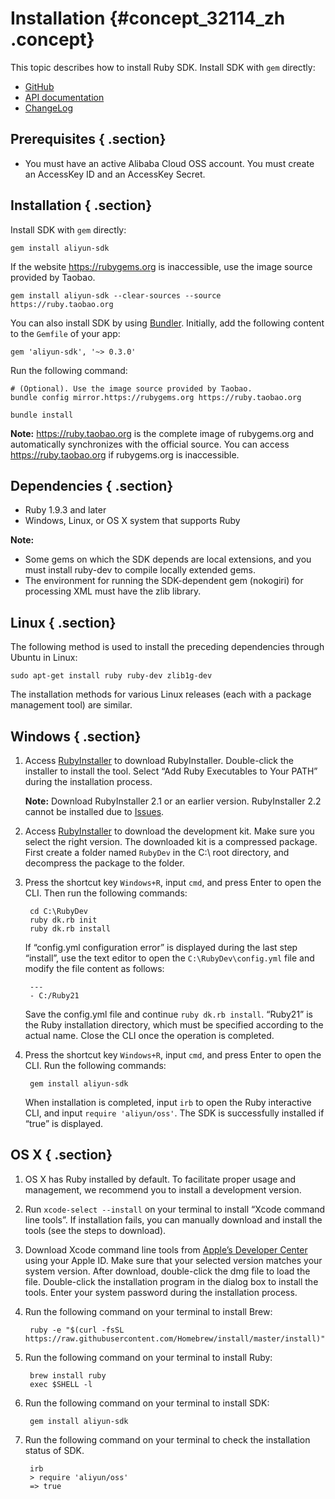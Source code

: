 # Installation {#concept_32114_zh .concept}

This topic describes how to install Ruby SDK. Install SDK with `gem` directly:

-   [GitHub](https://github.com/aliyun/aliyun-oss-ruby-sdk)
-   [API documentation](http://www.rubydoc.info/gems/aliyun-sdk/)
-   [ChangeLog](https://github.com/aliyun/aliyun-oss-ruby-sdk/blob/master/CHANGELOG.md)

## Prerequisites { .section}

-   You must have an active Alibaba Cloud OSS account. You must create an AccessKey ID and an AccessKey Secret.

## Installation { .section}

Install SDK with `gem` directly:

```
gem install aliyun-sdk

```

If the website https://rubygems.org is inaccessible, use the image source provided by Taobao.

```
gem install aliyun-sdk --clear-sources --source https://ruby.taobao.org

```

You can also install SDK by using [Bundler](http://bundler.io). Initially, add the following content to the `Gemfile` of your app:

```
gem 'aliyun-sdk', '~> 0.3.0'

```

Run the following command:

```
# (Optional). Use the image source provided by Taobao.
bundle config mirror.https://rubygems.org https://ruby.taobao.org

bundle install

```

**Note:** https://ruby.taobao.org is the complete image of rubygems.org and automatically synchronizes with the official source. You can access https://ruby.taobao.org if rubygems.org is inaccessible.

## Dependencies { .section}

-   Ruby 1.9.3 and later
-   Windows, Linux, or OS X system that supports Ruby

**Note:** 

-   Some gems on which the SDK depends are local extensions, and you must install ruby-dev to compile locally extended gems.
-   The environment for running the SDK-dependent gem \(nokogiri\) for processing XML must have the zlib library.

## Linux { .section}

The following method is used to install the preceding dependencies through Ubuntu in Linux:

```
sudo apt-get install ruby ruby-dev zlib1g-dev

```

The installation methods for various Linux releases \(each with a package management tool\) are similar.

## Windows { .section}

1.  Access [RubyInstaller](http://rubyinstaller.org/downloads/) to download RubyInstaller. Double-click the installer to install the tool. Select “Add Ruby Executables to Your PATH” during the installation process.

    **Note:** Download RubyInstaller 2.1 or an earlier version. RubyInstaller 2.2 cannot be installed due to [Issues](https://github.com/sparklemotion/nokogiri/issues/1256).

2.  Access [RubyInstaller](http://rubyinstaller.org/downloads/) to download the development kit. Make sure you select the right version. The downloaded kit is a compressed package. First create a folder named `RubyDev` in the C:\\ root directory, and decompress the package to the folder.
3.  Press the shortcut key `Windows+R`, input `cmd`, and press Enter to open the CLI. Then run the following commands:

    ```
     cd C:\RubyDev
     ruby dk.rb init
     ruby dk.rb install
    
    ```

    If “config.yml configuration error” is displayed during the last step “install”, use the text editor to open the `C:\RubyDev\config.yml` file and modify the file content as follows:

    ```
     ---
     - C:/Ruby21
    
    ```

    Save the config.yml file and continue `ruby dk.rb install`. “Ruby21” is the Ruby installation directory, which must be specified according to the actual name. Close the CLI once the operation is completed.

4.  Press the shortcut key `Windows+R`, input `cmd`, and press Enter to open the CLI. Run the following commands:

    ```
     gem install aliyun-sdk
    
    ```

    When installation is completed, input `irb` to open the Ruby interactive CLI, and input `require 'aliyun/oss'`. The SDK is successfully installed if “true” is displayed.


## OS X { .section}

1.  OS X has Ruby installed by default. To facilitate proper usage and management, we recommend you to install a development version.
2.  Run `xcode-select --install` on your terminal to install “Xcode command line tools”. If installation fails, you can manually download and install the tools \(see the steps to download\).
3.  Download Xcode command line tools from [Apple’s Developer Center](https://developer.apple.com/downloads/) using your Apple ID. Make sure that your selected version matches your system version. After download, double-click the dmg file to load the file. Double-click the installation program in the dialog box to install the tools. Enter your system password during the installation process.
4.  Run the following command on your terminal to install Brew:

    ```
     ruby -e "$(curl -fsSL https://raw.githubusercontent.com/Homebrew/install/master/install)"
    
    ```

5.  Run the following command on your terminal to install Ruby:

    ```
     brew install ruby
     exec $SHELL -l
    
    ```

6.  Run the following command on your terminal to install SDK:

    ```
     gem install aliyun-sdk
    
    ```

7.  Run the following command on your terminal to check the installation status of SDK.

    ```
     irb
     > require 'aliyun/oss'
     => true
    
    ```


